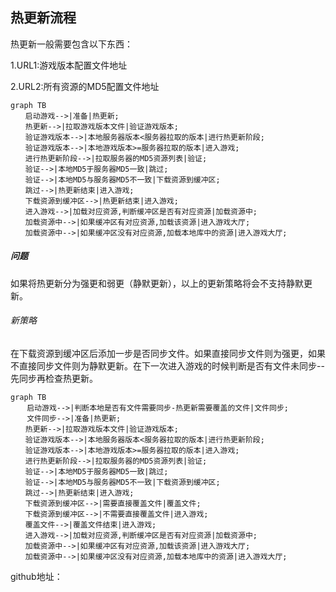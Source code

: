 ## 热更新流程

热更新一般需要包含以下东西：

1.URL1:游戏版本配置文件地址

2.URL2:所有资源的MD5配置文件地址

```mermaid
graph TB
　　启动游戏-->|准备|热更新;
　　热更新-->|拉取游戏版本文件|验证游戏版本;
　　验证游戏版本-->|本地服务器版本<服务器拉取的版本|进行热更新阶段;
　　验证游戏版本-->|本地游戏版本>=服务器拉取的版本|进入游戏;
　　进行热更新阶段-->|拉取服务器的MD5资源列表|验证;
　　验证-->|本地MD5于服务器MD5一致|跳过;
　　验证-->|本地MD5与服务器MD5不一致|下载资源到缓冲区;
　　跳过-->|热更新结束|进入游戏;
　　下载资源到缓冲区-->|热更新结束|进入游戏;
　　进入游戏-->|加载对应资源,判断缓冲区是否有对应资源|加载资源中;
　　加载资源中-->|如果缓冲区有对应资源,加载该资源|进入游戏大厅;
　　加载资源中-->|如果缓冲区没有对应资源,加载本地库中的资源|进入游戏大厅;
```
##### 问题
 如果将热更新分为强更和弱更（静默更新），以上的更新策略将会不支持静默更新。

###### 新策略

在下载资源到缓冲区后添加一步是否同步文件。如果直接同步文件则为强更，如果不直接同步文件则为静默更新。在下一次进入游戏的时候判断是否有文件未同步--先同步再检查热更新。
```mermaid
graph TB
　  启动游戏-->|判断本地是否有文件需要同步-热更新需要覆盖的文件|文件同步;
　  文件同步-->|准备|热更新;
　　热更新-->|拉取游戏版本文件|验证游戏版本;
　　验证游戏版本-->|本地服务器版本<服务器拉取的版本|进行热更新阶段;
　　验证游戏版本-->|本地游戏版本>=服务器拉取的版本|进入游戏;
　　进行热更新阶段-->|拉取服务器的MD5资源列表|验证;
　　验证-->|本地MD5于服务器MD5一致|跳过;
　　验证-->|本地MD5与服务器MD5不一致|下载资源到缓冲区;
　　跳过-->|热更新结束|进入游戏;
　　下载资源到缓冲区-->|需要直接覆盖文件|覆盖文件;
　　下载资源到缓冲区-->|不需要直接覆盖文件|进入游戏;
　　覆盖文件-->|覆盖文件结束|进入游戏;
　　进入游戏-->|加载对应资源,判断缓冲区是否有对应资源|加载资源中;
　　加载资源中-->|如果缓冲区有对应资源,加载该资源|进入游戏大厅;
　　加载资源中-->|如果缓冲区没有对应资源,加载本地库中的资源|进入游戏大厅;
```
github地址：